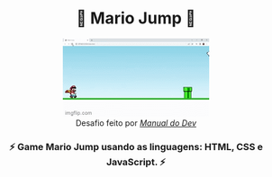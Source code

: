 <h1 align="center">🍄 Mario Jump 🍄</h1>
<div align="center">
<img src="src/77l14k.gif"> <br>
Desafio feito por <a href="https://www.youtube.com/@ManualdoDev"><em>Manual do Dev</em></a>
</div>
<h3 align="center"> ⚡ Game Mario Jump usando as linguagens: HTML, CSS e JavaScript. ⚡</h3>